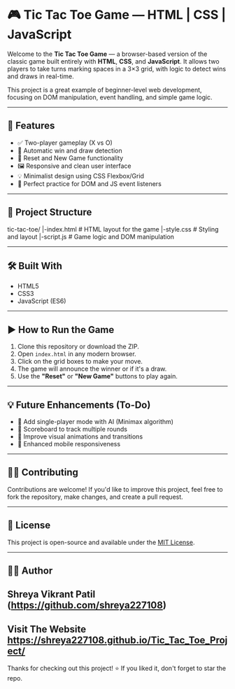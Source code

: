 # 🎮 Tic Tac Toe Game — HTML | CSS | JavaScript

Welcome to the **Tic Tac Toe Game** — a browser-based version of the classic game built entirely with **HTML**, **CSS**, and **JavaScript**. It allows two players to take turns marking spaces in a 3×3 grid, with logic to detect wins and draws in real-time.

This project is a great example of beginner-level web development, focusing on DOM manipulation, event handling, and simple game logic.

---

## 🚀 Features

- ✅ Two-player gameplay (X vs O)
- 🧠 Automatic win and draw detection
- 🔁 Reset and New Game functionality
- 🖼️ Responsive and clean user interface
- 💡 Minimalist design using CSS Flexbox/Grid
- 🧪 Perfect practice for DOM and JS event listeners

---

## 📁 Project Structure
tic-tac-toe/
|-index.html # HTML layout for the game
|-style.css # Styling and layout
|-script.js # Game logic and DOM manipulation


---

## 🛠️ Built With

- HTML5
- CSS3
- JavaScript (ES6)

---

## ▶️ How to Run the Game

1. Clone this repository or download the ZIP.
2. Open `index.html` in any modern browser.
3. Click on the grid boxes to make your move.
4. The game will announce the winner or if it's a draw.
5. Use the **"Reset"** or **"New Game"** buttons to play again.

---

## 💡 Future Enhancements (To-Do)

- 🔘 Add single-player mode with AI (Minimax algorithm)
- 🔢 Scoreboard to track multiple rounds
- 🎨 Improve visual animations and transitions
- 📱 Enhanced mobile responsiveness

---

## 🙋‍♀️ Contributing

Contributions are welcome! If you'd like to improve this project, feel free to fork the repository, make changes, and create a pull request.

---

## 📄 License

This project is open-source and available under the [MIT License](LICENSE).

---

## 👩‍💻 Author

**Shreya Vikrant Patil**  
(https://github.com/shreya227108)
---

Visit The Website
https://shreya227108.github.io/Tic_Tac_Toe_Project/
---

Thanks for checking out this project! ⭐ If you liked it, don't forget to star the repo.

